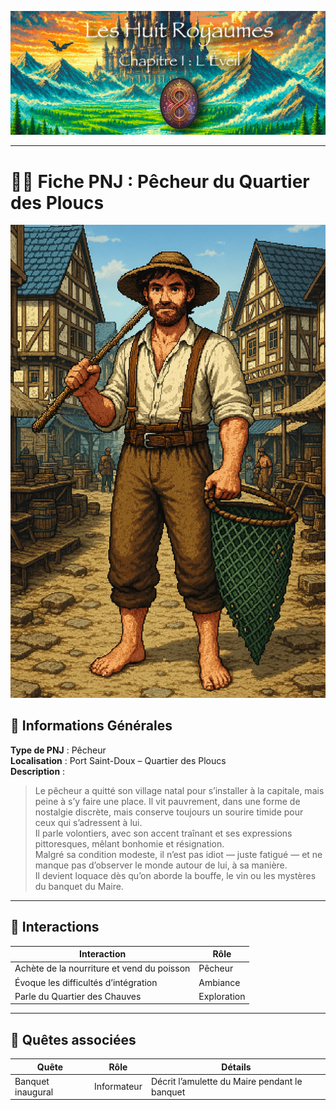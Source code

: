 ![Cover](https://raw.githubusercontent.com/nicolasvauchenet/eightrealms-awakening/refs/heads/main/assets/img/core/cover_documentation.png)

---

# 🧍‍♂️ Fiche PNJ : Pêcheur du Quartier des Ploucs

![pecheur-du-quartier-des-ploucs.png](https://raw.githubusercontent.com/nicolasvauchenet/eightrealms-awakening/refs/heads/main/assets/img/chapter1/npc/pecheur-du-quartier-des-ploucs.png)

## 🧾 Informations Générales

**Type de PNJ** : Pêcheur  
**Localisation** : Port Saint-Doux – Quartier des Ploucs  
**Description** :
> Le pêcheur a quitté son village natal pour s’installer à la capitale, mais peine à s’y faire une place. Il vit
> pauvrement, dans une forme de nostalgie discrète, mais conserve toujours un sourire timide pour ceux qui s’adressent à
> lui.  
> Il parle volontiers, avec son accent traînant et ses expressions pittoresques, mêlant bonhomie et résignation.  
> Malgré sa condition modeste, il n’est pas idiot — juste fatigué — et ne manque pas d’observer le monde autour de lui,
> à sa manière.  
> Il devient loquace dès qu’on aborde la bouffe, le vin ou les mystères du banquet du Maire.

---

## 💬 Interactions

| Interaction                                | Rôle        |
|--------------------------------------------|-------------|
| Achète de la nourriture et vend du poisson | Pêcheur     |
| Évoque les difficultés d’intégration       | Ambiance    |
| Parle du Quartier des Chauves              | Exploration |

---

## 📜 Quêtes associées

| Quête             | Rôle        | Détails                                       |
|-------------------|-------------|-----------------------------------------------|
| Banquet inaugural | Informateur | Décrit l’amulette du Maire pendant le banquet |
